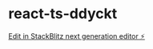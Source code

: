 # react-ts-ddyckt

[Edit in StackBlitz next generation editor ⚡️](https://stackblitz.com/~/github.com/charleslin220/react-ts-ddyckt)